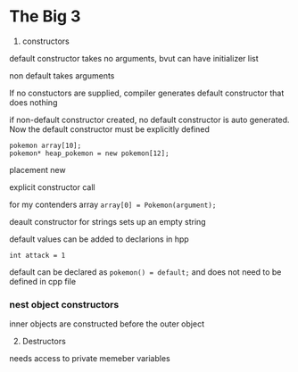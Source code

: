 # The Big 3

1. constructors

default constructor takes no arguments, bvut can have initializer list

non default takes arguments

If no constuctors are supplied, compiler generates default constructor that does nothing

if non-default constructor created, no default constructor is auto generated. Now the default constructor must be explicitly defined


```
pokemon array[10];
pokemon* heap_pokemon = new pokemon[12];
```

placement new

explicit constructor call

for my contenders array
`array[0] = Pokemon(argument);`

deault constructor for strings sets up an empty string

default values can be added to declarions in hpp

`int attack = 1`

default can be declared as `pokemon() = default;` and does not need to be defined in cpp file

### nest object constructors  

inner objects are constructed before the outer object

2. Destructors

needs access to private memeber variables



